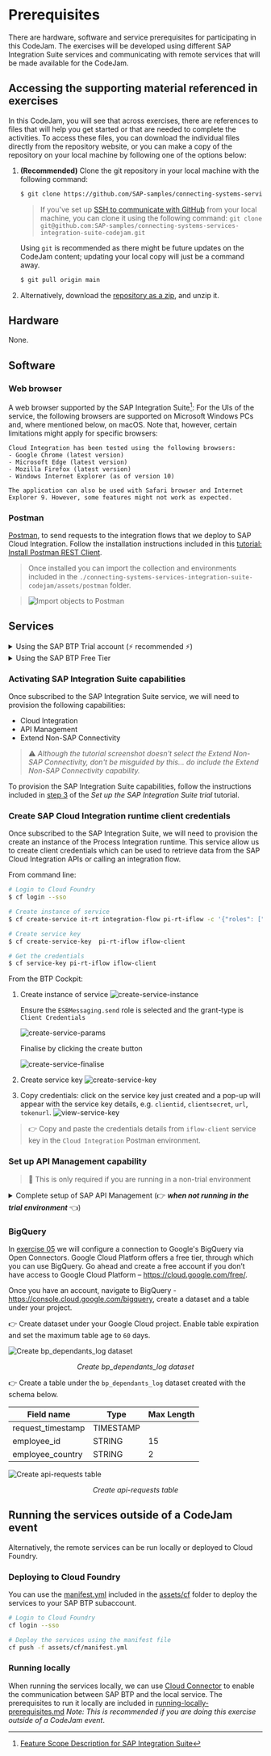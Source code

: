 # Prerequisites

There are hardware, software and service prerequisites for participating in this CodeJam. The exercises will be developed using different SAP Integration Suite services and communicating with remote services that will be made available for the CodeJam. 

## Accessing the supporting material referenced in exercises

In this CodeJam, you will see that across exercises, there are references to files that will help you get started or that are needed to complete the activities. To access these files, you can download the individual files directly from the repository website, or you can make a copy of the repository on your local machine by following one of the options below:
1. **(Recommended)** Clone the git repository in your local machine with the following command:
   ```bash
   $ git clone https://github.com/SAP-samples/connecting-systems-services-integration-suite-codejam.git
   ```
   > If you've set up [SSH to communicate with GitHub](https://docs.github.com/en/authentication/connecting-to-github-with-ssh) from your local machine, you can clone it using the following command: `git clone git@github.com:SAP-samples/connecting-systems-services-integration-suite-codejam.git`

   Using `git` is recommended as there might be future updates on the CodeJam content; updating your local copy will just be a command away.

   ```bash
   $ git pull origin main
   ```
2. Alternatively, download the [repository as a zip](https://github.com/SAP-samples/connecting-systems-services-integration-suite-codejam/archive/refs/heads/main.zip), and unzip it.

## Hardware

None.

## Software

### Web browser

A web browser supported by the SAP Integration Suite[^1]: For the UIs of the service, the following browsers are supported on Microsoft Windows PCs and, where mentioned below, on macOS. Note that, however, certain limitations might apply for specific browsers:

```
Cloud Integration has been tested using the following browsers:
- Google Chrome (latest version)
- Microsoft Edge (latest version)
- Mozilla Firefox (latest version)
- Windows Internet Explorer (as of version 10)

The application can also be used with Safari browser and Internet Explorer 9. However, some features might not work as expected.
```

### Postman

[Postman](https://www.getpostman.com/downloads/), to send requests to the integration flows that we deploy to SAP Cloud Integration. Follow the installation instructions included in this [tutorial: Install Postman REST Client](https://developers.sap.com/tutorials/api-tools-postman-install.html).
  > Once installed you can import the collection and environments included in the `./connecting-systems-services-integration-suite-codejam/assets/postman` folder.

  > ![Import objects to Postman](./assets/import-objects-to-Postman.gif)

## Services

<details>
<summary>Using the SAP BTP Trial account (⚡️ recommended ⚡️)</summary>

<br>

1. Get an SAP Business Technology Platform trial account: [Tutorial: Get an account on SAP BTP Trial](https://developers.sap.com/tutorials/hcp-create-trial-account.html)
2. [Tutorial: Set up the SAP Integration Suite trial](https://developers.sap.com/tutorials/cp-starter-isuite-onboard-subscribe.html#f55ec71c-2853-4b83-8092-4e3031f8d6e6)

</details>

<details>
<summary>Using the SAP BTP Free Tier</summary>

<br>

1. Get a free SAP Business Technology Platform account (if you don't already have one):
     * [Tutorial: Get an Account on SAP BTP to Try Out Free Tier Service Plans](https://developers.sap.com/tutorials/btp-free-tier-account.html)
     * [Video: SAP BTP Free Tier: Create Your Individual Account](https://www.youtube.com/watch?v=0zGuMus4R10)
2. Subscribe to the SAP Integration Suite service by following the instructions included in [step 2](https://developers.sap.com/tutorials/cp-starter-isuite-onboard-subscribe.html#754869b5-274f-4a7d-b195-f4082f790b0d) of the _Set up the SAP Integration Suite trial_ tutorial. 

</details>


### Activating SAP Integration Suite capabilities

Once subscribed to the SAP Integration Suite service, we will need to provision the following capabilities:
- Cloud Integration
- API Management
- Extend Non-SAP Connectivity

> ⚠️ *Although the tutorial screenshot doesn't select the Extend Non-SAP Connectivity, don't be misguided by this... do include the Extend Non-SAP Connectivity capability.*

To provision the SAP Integration Suite capabilities, follow the instructions included in [step 3](https://developers.sap.com/tutorials/cp-starter-isuite-onboard-subscribe.html#d87e7e9f-7862-410d-ae85-ede409587a60) of the  _Set up the SAP Integration Suite trial_ tutorial.


### Create SAP Cloud Integration runtime client credentials

Once subscribed to the SAP Integration Suite, we will need to provision the create an instance of the Process Integration runtime. This service allow us to create client credentials which can be used to retrieve data from the SAP Cloud Integration APIs or calling an integration flow.

From command line:
```bash
# Login to Cloud Foundry
$ cf login --sso

# Create instance of service
$ cf create-service it-rt integration-flow pi-rt-iflow -c '{"roles": ["ESBMessaging.send"],"grant-types": ["client_credentials"],"redirect-uris": [] }'

# Create service key
$ cf create-service-key  pi-rt-iflow iflow-client

# Get the credentials
$ cf service-key pi-rt-iflow iflow-client
```

From the BTP Cockpit:
1. Create instance of service
   ![create-service-instance](assets/pi-rt-create-service-instance.png)

   Ensure the `ESBMessaging.send` role is selected and the grant-type is `Client Credentials`

   ![create-service-params](assets/pi-rt-create-service-instance-2.png)

   Finalise by clicking the create button

   ![create-service-finalise](assets/pi-rt-create-service-instance-3.png)

2. Create service key
   ![create-service-key](assets/pi-rt-create-service-key.png)

3. Copy credentials: click on the service key just created and a pop-up will appear with the service key details, e.g. `clientid`, `clientsecret`, `url`, `tokenurl`.
   ![view-service-key](assets/pi-rt-view-service-key.png)

  > 👉 Copy and paste the credentials details from `iflow-client` service key in the `Cloud Integration` Postman environment.

### Set up API Management capability

> 🚨 This is only required if you are running in a non-trial environment

<details>
<summary>Complete setup of SAP API Management (👉 <i><b>when not running in the trial environment</b></i> 👈)</summary>
<br/>
Before being able to access API Management, you will need to complete the setup. Go to the API Management settings by navigating within the Integration Suite UI to *Settings > APIs*.

<p align = "center">
  <img alt="API Management settings" src="assets/api-management-settings.png" width="100%"/><br/>
  <i>API Management settings</i>
</p>

Enter a host alias, add a notification contact (your email address) and click the `Set Up` button on the upper right corner.

<p align = "center">
  <img alt="Set up API Management capability" src="assets/set-up-api-management.jpg" width="100%"/><br/>
  <i>Set up API Management capability</i>
</p>

<p align = "center">
  <img alt="Set up API Management - Complete" src="assets/set-up-api-management-complete.jpg" width="100%"/><br/>
  <i>Set up API Management - Complete</i>
</p>

For detailed steps, follow the instructions included in [step 5 - Configure the API Management Service](https://developers.sap.com/tutorials/api-mgmt-isuite-initial-setup.html#93fee77e-606e-425c-a6c3-1b6946d2ec87) of the  _Set Up API Management from Integration Suite_ tutorial. 

</details>

### BigQuery

In [exercise 05](exercises/05-log-requests-in-bigquery/README.md#exercise-05---log-request-in-bigquery) we will configure a connection to Google's BigQuery via Open Connectors. Google Cloud Platform offers a free tier, through which you can use BigQuery. Go ahead and create a free account if you don’t have access to Google Cloud Platform – https://cloud.google.com/free/.

Once you have an account, navigate to BigQuery - https://console.cloud.google.com/bigquery, create a dataset and a table under your project.

👉 Create dataset under your Google Cloud project. Enable table expiration and set the maximum table age to `60` days.

![Create bp_dependants_log dataset](assets/create-dataset.gif)
<p align = "center">
<i>Create bp_dependants_log dataset</i>
</p>

👉 Create a table under the `bp_dependants_log` dataset created with the schema below.

| Field name        | Type      | Max Length |
| ----------------- | --------- | ---------- |
| request_timestamp | TIMESTAMP |            |
| employee_id       | STRING    | 15         |
| employee_country  | STRING    | 2          |

![Create api-requests table](assets/create-api-requests-table.gif)
<p align = "center">
<i>Create api-requests table</i>
</p>


[^1]: [Feature Scope Description for SAP Integration
Suite](https://help.sap.com/doc/e50e61e7b66c4b60ae5e88c00c01486a/sap.cp.integration.suite/en-US/FSD_IntegrationSuite.pdf)

## Running the services outside of a CodeJam event

Alternatively, the remote services can be run locally or deployed to Cloud Foundry.

### Deploying to Cloud Foundry

You can use the [manifest.yml](assets/cf/manifest.yml) included in the [assets/cf](assets/cf/) folder to deploy the services to your SAP BTP subaccount.

```bash
# Login to Cloud Foundry
cf login --sso

# Deploy the services using the manifest file
cf push -f assets/cf/manifest.yml
```

### Running locally

When running the services locally, we can use [Cloud Connector](https://help.sap.com/docs/CP_CONNECTIVITY/cca91383641e40ffbe03bdc78f00f681/e6c7616abb5710148cfcf3e75d96d596.html?locale=en-US) to enable the communication between SAP BTP and the local service. The prerequisites to run it locally are included in [running-locally-prerequisites.md](running-locally-prerequisites.md) *Note: This is recommended if you are doing this exercise outside of a CodeJam event*. 

